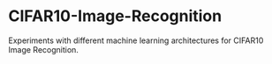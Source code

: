 # CIFAR10-Image-Recognition
Experiments with different machine learning architectures for CIFAR10 Image Recognition.
